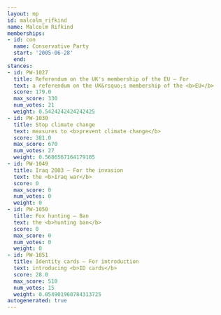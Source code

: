 ```yaml
---
layout: mp
id: malcolm_rifkind
name: Malcolm Rifkind
memberships:
- id: con
  name: Conservative Party
  start: '2005-06-28'
  end: 
stances:
- id: PW-1027
  title: Referendum on the UK's membership of the EU — For
  text: a referendum on the UK&rsquo;s membership of the <b>EU</b>
  score: 179.0
  max_score: 330
  num_votes: 21
  weight: 0.5424242424242425
- id: PW-1030
  title: Stop climate change
  text: measures to <b>prevent climate change</b>
  score: 381.0
  max_score: 670
  num_votes: 27
  weight: 0.5686567164179105
- id: PW-1049
  title: Iraq 2003 — For the invasion
  text: the <b>Iraq war</b>
  score: 0
  max_score: 0
  num_votes: 0
  weight: 0
- id: PW-1050
  title: Fox hunting — Ban
  text: the <b>hunting ban</b>
  score: 0
  max_score: 0
  num_votes: 0
  weight: 0
- id: PW-1051
  title: Identity cards — For introduction
  text: introducing <b>ID cards</b>
  score: 28.0
  max_score: 510
  num_votes: 15
  weight: 0.054901960784313725
autogenerated: true
---
```

